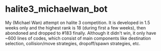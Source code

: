 # halite3_michaelwan_bot
My (Michael Wan) attempt on halite 3 competition. It is developed in 1.5 weeks only and the highest rank is 18 (during first a few weeks), then abondoned and dropped to #183 finally. Although it didn't win, it only have ~600 lines of codes, which consist of main components like destination selection, collision/move strategies, dropoff/spawn strategies, etc.
